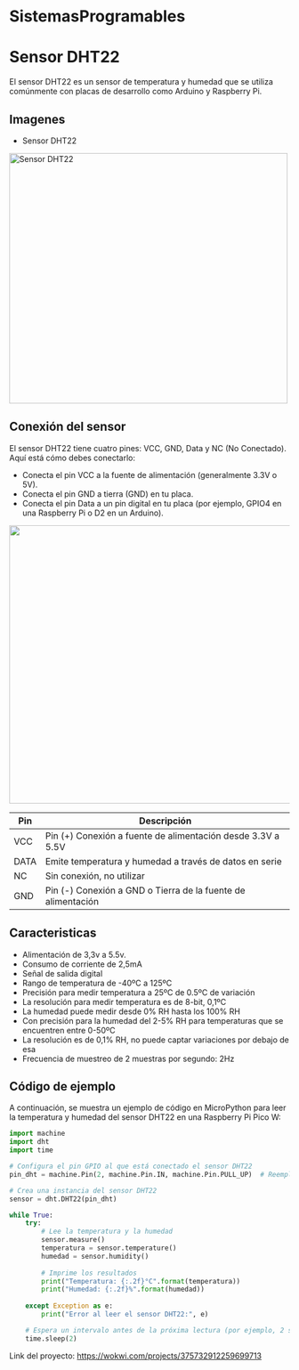 # SistemasProgramables
# Sensor DHT22

El sensor DHT22 es un sensor de temperatura y humedad que se utiliza comúnmente con placas de desarrollo como Arduino y Raspberry Pi. 

## Imagenes

- Sensor DHT22
<img src="https://mielectronicafacil.com/wp-content/uploads/2020/08/dht22-pines.jp" alt="Sensor DHT22" width="500" height="450">


## Conexión del sensor

El sensor DHT22 tiene cuatro pines: VCC, GND, Data y NC (No Conectado). Aquí está cómo debes conectarlo:

- Conecta el pin VCC a la fuente de alimentación (generalmente 3.3V o 5V).
- Conecta el pin GND a tierra (GND) en tu placa.
- Conecta el pin Data a un pin digital en tu placa (por ejemplo, GPIO4 en una Raspberry Pi o D2 en un Arduino).

<img src="https://www.hwlibre.com/wp-content/uploads/2019/07/pinout-dht11.jpg.webp" width="600" height="500">

| Pin  | Descripción                                                  |
|------|--------------------------------------------------------------|
| VCC  | Pin (+) Conexión a fuente de alimentación desde 3.3V a 5.5V  |
| DATA | Emite temperatura y humedad a través de datos en serie       |
| NC   | Sin conexión, no utilizar                                    |
| GND  | Pin (-) Conexión a GND o Tierra de la fuente de alimentación |

## Caracteristicas

- Alimentación de 3,3v a 5.5v.
- Consumo de corriente de 2,5mA
- Señal de salida digital
- Rango de temperatura de -40ºC a 125ºC
- Precisión para medir temperatura a 25ºC de 0.5ºC de variación
- La resolución para medir temperatura es de 8-bit, 0,1ºC
- La humedad puede medir desde 0% RH hasta los 100% RH
- Con precisión para la humedad del 2-5% RH para temperaturas que se encuentren entre 0-50ºC
- La resolución es de 0,1% RH, no puede captar variaciones por debajo de esa
- Frecuencia de muestreo de 2 muestras por segundo: 2Hz

## Código de ejemplo

A continuación, se muestra un ejemplo de código en MicroPython para leer la temperatura y humedad del sensor DHT22 en una Raspberry Pi Pico W:

```python
import machine
import dht
import time

# Configura el pin GPIO al que está conectado el sensor DHT22
pin_dht = machine.Pin(2, machine.Pin.IN, machine.Pin.PULL_UP)  # Reemplaza "2" con el número de pin correcto

# Crea una instancia del sensor DHT22
sensor = dht.DHT22(pin_dht)

while True:
    try:
        # Lee la temperatura y la humedad
        sensor.measure()
        temperatura = sensor.temperature()
        humedad = sensor.humidity()
        
        # Imprime los resultados
        print("Temperatura: {:.2f}°C".format(temperatura))
        print("Humedad: {:.2f}%".format(humedad))
    
    except Exception as e:
        print("Error al leer el sensor DHT22:", e)

    # Espera un intervalo antes de la próxima lectura (por ejemplo, 2 segundos)
    time.sleep(2)
```
Link del proyecto: https://wokwi.com/projects/375732912259699713
